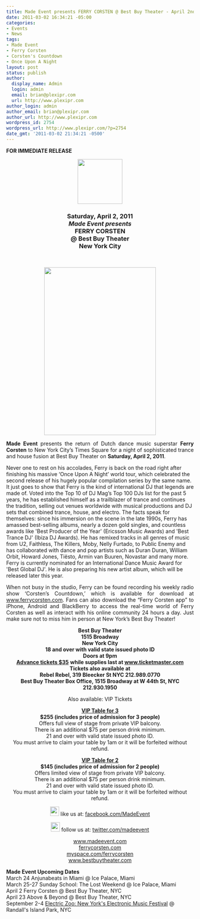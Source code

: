 ```yaml
---
title: Made Event presents FERRY CORSTEN @ Best Buy Theater - April 2nd
date: 2011-03-02 16:34:21 -05:00
categories:
- Events
- News
tags:
- Made Event
- Ferry Corsten
- Corsten's Countdown
- Once Upon A Night
layout: post
status: publish
author:
  display_name: Admin
  login: admin
  email: brian@plexipr.com
  url: http://www.plexipr.com
author_login: admin
author_email: brian@plexipr.com
author_url: http://www.plexipr.com
wordpress_id: 2754
wordpress_url: http://www.plexipr.com/?p=2754
date_gmt: '2011-03-02 21:34:21 -0500'
---
```


<p><strong>FOR IMMEDIATE RELEASE</strong></p>
<div style="text-align: center;"><strong> <img class="aligncenter" src="http://img2.ymlp64.net/plexipr_madecircle120.gif" alt="" width="120" height="120" /></strong></div>
<div style="text-align: center;">
<h3><strong>Saturday, April 2, 2011<em><br />
Made Event presents</em><br />
FERRY CORSTEN<br />
@ Best Buy Theater<br />
New York City</strong></h3>
<p><strong><br />
</strong></p>
</div>
<div><strong> </strong></div>
<div style="text-align: center;"><strong> <img class="aligncenter" src="http://www.madeevent.com/events/images/040211.jpg" alt="" width="300" height="450" /></strong></div>
<div><strong> </strong></div>
<div>
<p style="text-align: justify;"><strong>Made Event</strong> presents the return of Dutch dance music superstar <strong>Ferry Corsten</strong> to New York City’s Times Square for a night of sophisticated trance and house fusion at Best Buy Theater on <strong>Saturday, April 2, 2011</strong>.<strong> </strong></p>
</div>
<div>
<p>Never one to rest on his accolades, Ferry is back on the road right after finishing his massive ‘Once Upon A Night’ world tour, which celebrated the second release of his hugely popular compilation series by the same name. It just goes to show that Ferry is the kind of international DJ that legends are made of. Voted into the Top 10 of DJ Mag’s Top 100 DJs list for the past 5 years, he has established himself as a trailblazer of trance and continues the tradition, selling out venues worldwide with musical productions and DJ sets that combined trance, house, and electro. The facts speak for themselves: since his immersion on the scene in the late 1990s, Ferry has amassed best-selling albums, nearly a dozen gold singles, and countless awards like 'Best Producer of the Year' (Ericsson Music Awards) and 'Best Trance DJ' (Ibiza DJ Awards). He has remixed tracks in all genres of music from U2, Faithless, The Killers, Moby, Nelly Furtado, to Public Enemy and has collaborated with dance and pop artists such as Duran Duran, William Orbit, Howard Jones, Tiësto, Armin van Buuren, Novastar and many more. Ferry is currently nominated for an International Dance Music Award for 'Best Global DJ'. He is also preparing his new artist album, which will be released later this year.</p>
</div>
<div>
<p style="text-align: justify;">When not busy in the studio, Ferry can be found recording his weekly radio show ‘Corsten’s Countdown,’ which is available for download at <a href="http://www.ferrycorsten.com/" target="_blank">www.ferrycorsten.com</a>. Fans can also download the “Ferry Corsten app” to iPhone, Android and BlackBerry to access the real-time world of Ferry Corsten as well as interact with his online community 24 hours a day. Just make sure not to miss him in person at New York’s Best Buy Theater!</p>
</div>
<div>
<p style="text-align: center;"><strong>Best Buy Theater<br />
1515 Broadway<br />
New York City<br />
18 and over with valid state issued photo ID<br />
Doors at 9pm<a href="http://t.ymlp64.net/yjshagajseazahbwqakaqeuh/click.php" target="_blank"><br />
Advance tickets $35</a></strong> <strong>while supplies last at </strong><strong><a href="http://t.ymlp64.net/yjshagajseazahbwqakaqeuh/click.php" target="_blank">www.ticketmaster.com</a><br />
Tickets also available at<br />
Rebel Rebel, 319 Bleecker St NYC 212.989.0770<br />
Best Buy Theater Box Office, 1515 Broadway at W 44th St, NYC 212.930.1950</strong></p>
</div>
<div>
<p><strong> </strong></p>
</div>
<div>
<p style="text-align: center;">Also available: VIP Tickets</p>
</div>
<div>
<p style="text-align: center;"><strong><a href="http://t.ymlp64.net/yjshagajseazahbwqakaqeuh/click.php" target="_blank">VIP Table for 3</a><br />
$255 (includes price of admission for 3 people)</strong><strong> </strong><br />
Offers full view of stage from private VIP balcony.<br />
There is an additional $75 per person drink minimum.<br />
21 and over with valid state issued photo ID.<br />
You must arrive to claim your table by 1am or it will be forfeited without refund.</p>
</div>
<div>
<p style="text-align: center;"><strong><a href="http://t.ymlp64.net/yjshagajseazahbwqakaqeuh/click.php" target="_blank">VIP Table for 2</a><br />
$145 (includes price of admission for 2 people)</strong><strong> </strong><br />
Offers limited view of stage from private VIP balcony.<br />
There is an additional $75 per person drink minimum.<br />
21 and over with valid state issued photo ID.<br />
You must arrive to claim your table by 1am or it will be forfeited without refund.</p>
</div>
<div>
<p style="text-align: center;"><img src="http://img2.ymlp64.net/plexipr_facebook.gif" alt="" width="24" height="25" /> like us at: <a href="http://t.ymlp64.net/yjswanajseagahbwqazaqeuh/click.php" target="_blank">facebook.com/MadeEvent</a></p>
</div>
<div>
<p style="text-align: center;"><img src="http://img2.ymlp64.net/plexipr_twitter.gif" alt="" width="24" height="25" /> follow us at: <a href="http://t.ymlp64.net/yjsqazajseavahbwqagaqeuh/click.php" target="_blank">twitter.com/madeevent</a></p>
</div>
<div>
<p style="text-align: center;"><a href="http://t.ymlp64.net/yjueatajseaaahbwqapaqeuh/click.php" target="_blank">www.madeevent.com<br />
ferrycorsten.com<br />
myspace.com/ferrycorsten<br />
www.bestbuytheater.com</a></p>
</div>
<div>
<div>
<div>
<p><strong>Made Event Upcoming Dates</strong><br />
March 24 Anjunabeats in Miami @ Ice Palace, Miami<br />
March 25-27 Sunday School: The Lost Weekend @ Ice Palace, Miami<br />
April 2 Ferry Corsten @ Best Buy Theater, NYC<br />
April 23 Above &amp; Beyond @ Best Buy Theater, NYC<br />
September 2-4 <a href="http://t.ymlp64.net/yjumalajseatahbwqazaqeuh/click.php" target="_blank">Electric Zoo: New York's Electronic Music Festival</a> @ Randall's Island Park, NYC</p>
</div>
</div>
</div>
